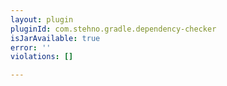 ```yaml
---
layout: plugin
pluginId: com.stehno.gradle.dependency-checker
isJarAvailable: true
error: ''
violations: []

---
```

